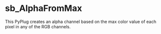 # sb_AlphaFromMax

This PyPlug creates an alpha channel based on the max color value of each pixel in any of the RGB channels.
